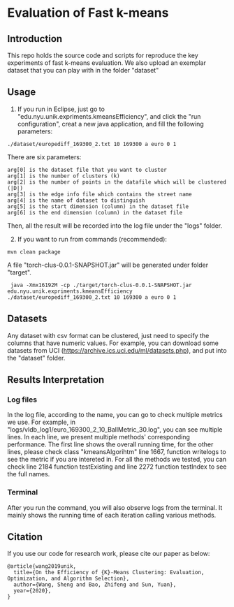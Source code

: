 # Evaluation of Fast k-means

## Introduction
This repo holds the source code and scripts for reproduce the key experiments of fast k-means evaluation.
We also upload an exemplar dataset that you can play with in the folder "dataset"

## Usage


1. If you run in Eclipse, just go to "edu.nyu.unik.expriments.kmeansEfficiency", and click the "run configuration", creat a new java application, and fill the following parameters:

```
./dataset/europediff_169300_2.txt 10 169300 a euro 0 1
```
There are six parameters:
```
arg[0] is the dataset file that you want to cluster
arg[1] is the number of clusters (k)
arg[2] is the number of points in the datafile which will be clustered (|D|)
arg[3] is the edge info file which contains the street name
arg[4] is the name of dataset to distinguish
arg[5] is the start dimension (column) in the dataset file
arg[6] is the end dimension (column) in the dataset file
```
Then, all the result will be recorded into the log file under the "logs" folder.

2. If you want to run from commands (recommended):

```
mvn clean package
```
A file "torch-clus-0.0.1-SNAPSHOT.jar" will be generated under folder "target".
```
 java -Xmx16192M -cp ./target/torch-clus-0.0.1-SNAPSHOT.jar edu.nyu.unik.expriments.kmeansEfficiency ./dataset/europediff_169300_2.txt 10 169300 a euro 0 1
```

## Datasets
Any dataset with csv format can be clustered, just need to specify the columns that have numeric values.
For example, you can download some datasets from UCI (https://archive.ics.uci.edu/ml/datasets.php), and put into the "dataset" folder.

## Results Interpretation
### Log files
In the log file, according to the name, you can go to check multiple metrics we use.
For example, in "logs/vldb_log1/euro_169300_2_10_BallMetric_30.log", you can see multiple lines.
In each line, we present multiple methods' corresponding performance.
The first line shows the overall running time, for the other lines, please check class "kmeansAlgorihtm" line 1667, function writelogs to see the metric if you are intereted in.
For all the methods we tested, you can check line 2184 function testExisting and line 2272 function testIndex to see the full names.

### Terminal
After you run the command, you will also observe logs from the terminal. It mainly shows the running time of each iteration calling various methods.


## Citation
If you use our code for research work, please cite our paper as below:
```
@article{wang2019unik,
  title={On the Efficiency of {K}-Means Clustering: Evaluation, Optimization, and Algorithm Selection},
  author={Wang, Sheng and Bao, Zhifeng and Sun, Yuan},
  year={2020},
}
```

